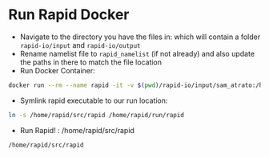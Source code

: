 # Run Rapid Docker

-   Navigate to the directory you have the files in: which will contain a folder `rapid-io/input` and `rapid-io/output`
-   Rename namelist file to `rapid_namelist` (if not already) and also update the paths in there to match the file location
-   Run Docker Container:

```sh
docker run --rm --name rapid -it -v $(pwd)/rapid-io/input/sam_atrato:/home/rapid/run -v $(pwd)/rapid-io/output/sam_atrato:/home/rapid/run/output chdavid/rapid
```

-   Symlink rapid executable to our run location:

```sh
ln -s /home/rapid/src/rapid /home/rapid/run/rapid
```

-   Run Rapid! : /home/rapid/src/rapid

```sh
/home/rapid/src/rapid
```
